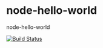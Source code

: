 # node-hello-world

node-hello-world

[![Build Status](https://travis-ci.org/durvalrafael/node-hello-world.svg?branch=master)](https://travis-ci.org/durvalrafael/node-hello-world)
